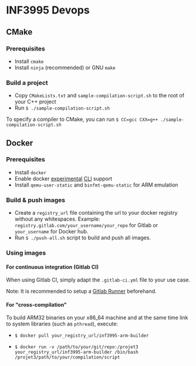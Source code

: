 # INF3995 Devops

## CMake

### Prerequisites

- Install `cmake`
- Install `ninja` (recommended) or GNU `make`

### Build a project

- Copy `CMakeLists.txt` and `sample-compilation-script.sh` to the root of your C++ project
- Run `$ ./sample-compilation-script.sh`

To specify a compiler to CMake, you can run `$ CC=gcc CXX=g++ ./sample-compilation-script.sh`

## Docker

### Prerequisites

- Install `docker`
- Enable docker [experimental](https://github.com/docker/cli/issues/947#issue-305437486) [CLI](https://docs.docker.com/engine/reference/commandline/dockerd/#description) support
- Install `qemu-user-static` and `binfmt-qemu-static` for ARM emulation

### Build & push images

- Create a `registry_url` file containing the url to your docker registry without any whitespaces.
Example: `registry.gitlab.com/your_username/your_repo` for Gitlab or `your_username` for Docker hub.
- Run `$ ./push-all.sh` script to build and push all images.

### Using images

#### For continuous integration (Gitlab CI)

When using Gitlab CI, simply adapt the `.gitlab-ci.yml` file to your use case.

Note: It is recommended to setup a [Gitlab Runner](https://github.com/abelfodil/gitlab-runner) beforehand.

#### For "cross-compilation"

To build ARM32 binaries on your x86_64 machine and at the same time link to system libraries (such as `pthread`), execute:

- `$ docker pull your_registry_url/inf3995-arm-builder`

- `$ docker run -v /path/to/your/git/repo:/projet3 your_registry_url/inf3995-arm-builder /bin/bash /projet3/path/to/your/compilation/script`
